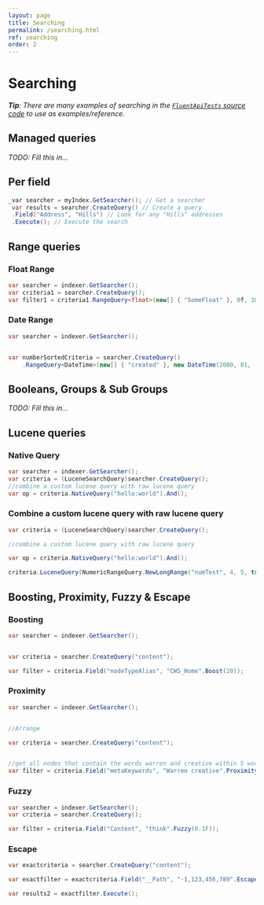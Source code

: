 ```yaml
---
layout: page
title: Searching
permalink: /searching.html
ref: searching
order: 2
---
```


Searching
===

_**Tip**: There are many examples of searching in the [`FluentApiTests` source code](https://github.com/Shazwazza/Examine/blob/master/src/Examine.Test/Search/FluentApiTests.cs) to use as examples/reference._

## Managed queries

_TODO: Fill this in..._

## Per field

```csharp
_var searcher = myIndex.GetSearcher(); // Get a searcher
 var results = searcher.CreateQuery() // Create a query
 .Field("Address", "Hills") // Look for any "Hills" addresses
 .Execute(); // Execute the search
```

## Range queries

### Float Range

```csharp
var searcher = indexer.GetSearcher();
var criteria1 = searcher.CreateQuery();  
var filter1 = criteria1.RangeQuery<float>(new[] { "SomeFloat" }, 0f, 100f, true, true);
```

### Date Range

```csharp
var searcher = indexer.GetSearcher();


var numberSortedCriteria = searcher.CreateQuery()
    .RangeQuery<DateTime>(new[] { "created" }, new DateTime(2000, 01,      02), new DateTime(2000, 01, 05), maxInclusive: false);
```

## Booleans, Groups & Sub Groups

_TODO: Fill this in..._

## Lucene queries

### Native Query

```csharp
var searcher = indexer.GetSearcher();  
var criteria = (LuceneSearchQuery)searcher.CreateQuery();  
//combine a custom lucene query with raw lucene query  
var op = criteria.NativeQuery("hello:world").And();
```

### Combine a custom lucene query with raw lucene query

```csharp
var criteria = (LuceneSearchQuery)searcher.CreateQuery();

//combine a custom lucene query with raw lucene query

var op = criteria.NativeQuery("hello:world").And();                                

criteria.LuceneQuery(NumericRangeQuery.NewLongRange("numTest", 4, 5, true, true));
```

## Boosting, Proximity, Fuzzy & Escape

### Boosting

```csharp
var searcher = indexer.GetSearcher();


var criteria = searcher.CreateQuery("content");

var filter = criteria.Field("nodeTypeAlias", "CWS_Home".Boost(20));
```

### Proximity

```csharp
var searcher = indexer.GetSearcher();


//Arrange

var criteria = searcher.CreateQuery("content");


//get all nodes that contain the words warren and creative within 5 words of each other
var filter = criteria.Field("metaKeywords", "Warren creative".Proximity(5));
```

### Fuzzy

```csharp
var searcher = indexer.GetSearcher();
var criteria = searcher.CreateQuery();

var filter = criteria.Field("Content", "think".Fuzzy(0.1F));
```

### Escape

```csharp
var exactcriteria = searcher.CreateQuery("content");

var exactfilter = exactcriteria.Field("__Path", "-1,123,456,789".Escape());

var results2 = exactfilter.Execute();
```

